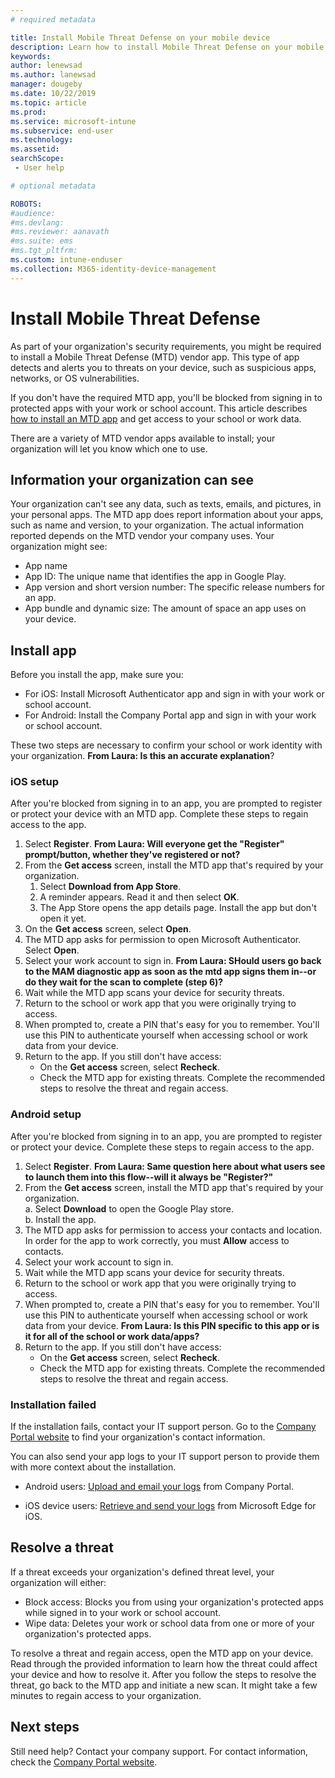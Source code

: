 ```yaml
---
# required metadata

title: Install Mobile Threat Defense on your mobile device
description: Learn how to install Mobile Threat Defense on your mobile device.
keywords:
author: lenewsad
ms.author: lanewsad  
manager: dougeby
ms.date: 10/22/2019
ms.topic: article
ms.prod:
ms.service: microsoft-intune
ms.subservice: end-user
ms.technology:
ms.assetid: 
searchScope:
 - User help

# optional metadata

ROBOTS:  
#audience:
#ms.devlang:
#ms.reviewer: aanavath  
#ms.suite: ems
#ms.tgt_pltfrm:
ms.custom: intune-enduser
ms.collection: M365-identity-device-management
---  
```


# Install Mobile Threat Defense   

As part of your organization's security requirements, you might be required to install a Mobile Threat Defense (MTD) vendor app. This type of app detects and alerts you to threats on your device, such as suspicious apps, networks, or OS vulnerabilities.  

If you don't have the required MTD app, you'll be blocked from signing in to protected apps with your work or school account. This article describes [how to install an MTD app](set-up-mobile-threat-defense.md#install-app) and get access to your school or work data.  

There are a variety of MTD vendor apps available to install; your organization will let you know which one to use. 


## Information your organization can see   

Your organization can't see any data, such as texts, emails, and pictures, in your personal apps. The MTD app does report information about your apps, such as name and version, to your organization. The actual information reported depends on the MTD vendor your company uses. Your organization might see:   

* App name  
* App ID: The unique name that identifies the app in Google Play.  
* App version and short version number: The specific release numbers for an app.  
* App bundle and dynamic size: The amount of space an app uses on your device. 


## Install app    
 Before you install the app, make sure you:  

* For iOS: Install Microsoft Authenticator app and sign in with your work or school account. 
* For Android: Install the Company Portal app and sign in with your work or school account. 

These two steps are necessary to confirm your school or work identity with your organization.  **From Laura: Is this an accurate explanation**?  

### iOS setup  
After you're blocked from signing in to an app, you are prompted to register or protect your device with an MTD app. Complete these steps to regain access to the app.  

1. Select **Register**. **From Laura: Will everyone get the "Register" prompt/button, whether they've registered or not?**
2. From the **Get access** screen, install the MTD app that's required by your organization. 
    1. Select **Download from App Store**.
    2. A reminder appears. Read it and then select **OK**.
    3. The App Store opens the app details page. Install the app but don't open it yet.   
3. On the **Get access** screen, select **Open**.  
4. The MTD app asks for permission to open Microsoft Authenticator. Select **Open**. 
5. Select your work account to sign in.  **From Laura: SHould users go back to the MAM diagnostic app as soon as the mtd app signs them in--or do they wait for the scan to complete (step 6)?**
6. Wait while the MTD app scans your device for security threats. 
7. Return to the school or work app that you were originally trying to access.  
8. When prompted to, create a PIN that's easy for you to remember. You'll use this PIN to authenticate yourself when accessing school or work data from your device. 
9. Return to the app. If you still don't have access:  
    * On the **Get access** screen, select **Recheck**.    
    * Check the MTD app for existing threats. Complete the recommended steps to resolve the threat and regain access.    

### Android setup 
After you're blocked from signing in to an app, you are prompted to register or protect your device. Complete these steps to regain access to the app.  

1. Select **Register**. **From Laura: Same question here about what users see to launch them into this flow--will it always be "Register?"**
2. From the **Get access** screen, install the MTD app that's required by your organization.  
    a. Select **Download** to open the Google Play store.  
    b. Install the app.  
3. The MTD app asks for permission to access your contacts and location. In order for the app to work correctly, you must **Allow** access to contacts.  
4. Select your work account to sign in. 
5. Wait while the MTD app scans your device for security threats.  
6. Return to the school or work app that you were originally trying to access.
7. When prompted to, create a PIN that's easy for you to remember. You'll use this PIN to authenticate yourself when accessing school or work data from your device.  **From Laura: Is this PIN specific to this app or is it for all of the school or work data/apps?**
8. Return to the app. If you still don't have access:  
    * On the **Get access** screen, select **Recheck**.  
    * Check the MTD app for existing threats. Complete the recommended steps to resolve the threat and regain access.   

### Installation failed 

If the installation fails, contact your IT support person. Go to the [Company Portal website](https://go.microsoft.com/fwlink/?linkid=2010980) to find your organization's contact information.  

You can also send your app logs to your IT support person to provide them with more context about the installation.  
* Android users: [Upload and email your logs](https://docs.microsoft.com/intune-user-help/send-logs-to-your-it-admin-by-email-android) from Company Portal.   

* iOS device users: [Retrieve and send your logs](https://docs.microsoft.com/intune/apps/manage-microsoft-edge#use-microsoft-edge-on-ios-to-access-managed-app-logs) from Microsoft Edge for iOS.  

## Resolve a threat  
If a threat exceeds your organization's defined threat level, your organization will either:  
   
* Block access: Blocks you from using your organization's protected apps while signed in to your work or school account.  
* Wipe data: Deletes your work or school data from one or more of your organization's protected apps.    

To resolve a threat and regain access, open the MTD app on your device. Read through the provided information to learn how the threat could affect your device and how to resolve it. After you follow the steps to resolve the threat, go back to the MTD app and initiate a new scan. It might take a few minutes to regain access to your organization.  

## Next steps  

Still need help? Contact your company support. For contact information, check the [Company Portal website](https://go.microsoft.com/fwlink/?linkid=2010980).

